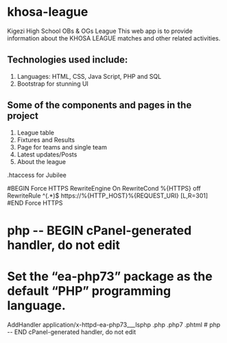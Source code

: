 # khosa-league
Kigezi High School OBs &amp; OGs League
This web app is to provide information about the KHOSA LEAGUE matches and other related activities.

## Technologies used include:
1. Languages: HTML, CSS, Java Script, PHP and SQL
2. Bootstrap for stunning UI

## Some of the components and pages in the project
1. League table
2. Fixtures and Results
3. Page for teams and single team
4. Latest updates/Posts
5. About the league


.htaccess for Jubilee

#BEGIN Force HTTPS
RewriteEngine On
RewriteCond %{HTTPS} off
RewriteRule ^(.*)$ https://%{HTTP_HOST}%{REQUEST_URI} [L,R=301]
#END Force HTTPS

# php -- BEGIN cPanel-generated handler, do not edit
# Set the “ea-php73” package as the default “PHP” programming language.
<IfModule mime_module>
  AddHandler application/x-httpd-ea-php73___lsphp .php .php7 .phtml
</IfModule>
# php -- END cPanel-generated handler, do not edit


